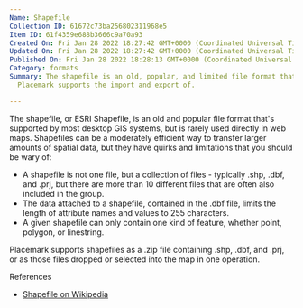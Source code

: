 ```yaml
---
Name: Shapefile
Collection ID: 61672c73ba256802311968e5
Item ID: 61f4359e688b3666c9a70a93
Created On: Fri Jan 28 2022 18:27:42 GMT+0000 (Coordinated Universal Time)
Updated On: Fri Jan 28 2022 18:27:42 GMT+0000 (Coordinated Universal Time)
Published On: Fri Jan 28 2022 18:28:13 GMT+0000 (Coordinated Universal Time)
Category: formats
Summary: The shapefile is an old, popular, and limited file format that
  Placemark supports the import and export of.

---
```


The shapefile, or ESRI Shapefile, is an old and popular file format that's supported by most desktop GIS systems, but is rarely used directly in web maps. Shapefiles can be a moderately efficient way to transfer larger amounts of spatial data, but they have quirks and limitations that you should be wary of:

* A shapefile is not one file, but a collection of files - typically .shp, .dbf, and .prj, but there are more than 10 different files that are often also included in the group.
* The data attached to a shapefile, contained in the .dbf file, limits the length of attribute names and values to 255 characters.
* A given shapefile can only contain one kind of feature, whether point, polygon, or linestring.

Placemark supports shapefiles as a .zip file containing .shp, .dbf, and .prj, or as those files dropped or selected into the map in one operation.

References

* [Shapefile on Wikipedia](https://en.wikipedia.org/wiki/Shapefile)
